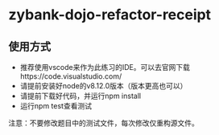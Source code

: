 # zybank-dojo-refactor-receipt

## 使用方式

- 推荐使用vscode来作为此练习的IDE。可以去官网下载https://code.visualstudio.com/
- 请提前安装好node的v8.12.0版本（版本更高也可以）
- 请提前下载好代码，并运行npm install
- 运行npm test查看测试

注意：不要修改题目中的测试文件，每次修改仅重构源文件。
